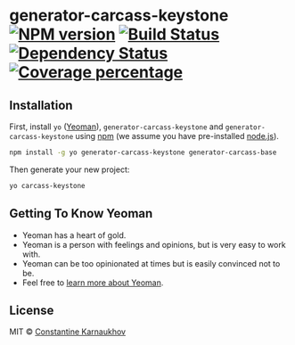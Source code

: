 # generator-carcass-keystone [![NPM version][npm-image]][npm-url] [![Build Status][travis-image]][travis-url] [![Dependency Status][daviddm-image]][daviddm-url] [![Coverage percentage][coveralls-image]][coveralls-url]

## Installation

First, install `yo` ([Yeoman](http://yeoman.io)), `generator-carcass-keystone` and `generator-carcass-keystone` using [npm](https://www.npmjs.com/) (we assume you have pre-installed [node.js](https://nodejs.org/)).

```bash
npm install -g yo generator-carcass-keystone generator-carcass-base
```

Then generate your new project:

```bash
yo carcass-keystone
```

## Getting To Know Yeoman

 * Yeoman has a heart of gold.
 * Yeoman is a person with feelings and opinions, but is very easy to work with.
 * Yeoman can be too opinionated at times but is easily convinced not to be.
 * Feel free to [learn more about Yeoman](http://yeoman.io/).

## License

MIT © [Constantine Karnaukhov](https://github.com/hustlahusky)


[npm-image]: https://badge.fury.io/js/generator-carcass-keystone.svg
[npm-url]: https://npmjs.org/package/generator-carcass-keystone
[travis-image]: https://travis-ci.org/carcass-yo/generator-carcass-keystone.svg?branch=master
[travis-url]: https://travis-ci.org/carcass-yo/generator-carcass-keystone
[daviddm-image]: https://david-dm.org/carcass-yo/generator-carcass-keystone.svg?theme=shields.io
[daviddm-url]: https://david-dm.org/carcass-yo/generator-carcass-keystone
[coveralls-image]: https://coveralls.io/repos/carcass-yo/generator-carcass-keystone/badge.svg
[coveralls-url]: https://coveralls.io/r/carcass-yo/generator-carcass-keystone
